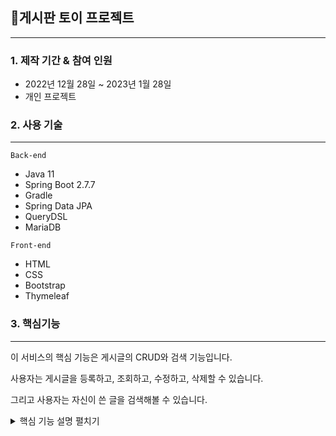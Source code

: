 ## 📌게시판 토이 프로젝트
----------------------------------------------
### 1. 제작 기간 & 참여 인원
* 2022년 12월 28일 ~ 2023년 1월 28일
* 개인 프로젝트


### 2. 사용 기술
----------------------------------------------
`Back-end`
* Java 11
* Spring Boot 2.7.7
* Gradle
* Spring Data JPA
* QueryDSL
* MariaDB

`Front-end`
* HTML
* CSS
* Bootstrap
* Thymeleaf


### 3. 핵심기능
----------------------------------------------
이 서비스의 핵심 기능은 게시글의 CRUD와 검색 기능입니다.

사용자는 게시글을 등록하고, 조회하고, 수정하고, 삭제할 수 있습니다.

그리고 사용자는 자신이 쓴 글을 검색해볼 수 있습니다.

<details>
<summary>핵심 기능 설명 펼치기</summary>
<div markdown="1">

### 3-1. 전체 흐름


<img width="634" alt="화면 캡처 2023-03-04 225718" src="https://user-images.githubusercontent.com/95980754/222906620-169da318-f300-4610-89df-366a2a1e6138.png">

<img width="632" alt="화면 캡처 2023-03-04 205645" src="https://user-images.githubusercontent.com/95980754/222906550-7fba8268-ef7e-4e90-890f-73c68e37d1f1.png">

<img width="634" alt="화면 캡처 2023-03-04 205701" src="https://user-images.githubusercontent.com/95980754/222906551-cb43b4f9-f048-4f06-adb3-15b218462334.png">


</div>
</details>

